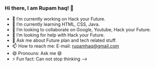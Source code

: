 ### Hi there, I am Rupam haq! 👋

- 🔭 I’m currently working on Hack your Future.
- 🌱 I’m currently learning HTML, CSS, Java.
- 👯 I’m looking to collaborate on Google, Youtube, Hack your Future.
- 🤔 I’m looking for help with Hack your Future.
- 💬 Ask me about Future plan and tech related stuff.
- 📫 How to reach me: E-mail: rupamhaq@gmail.com
- 😄 Pronouns: Ask me 😄
- ⚡ Fun fact: Can not stop thinking
-->
